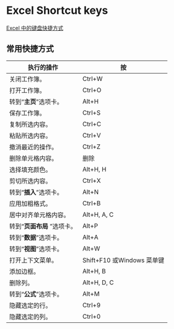 # Excel Shortcut keys

[Excel 中的键盘快捷方式](https://support.microsoft.com/zh-cn/office/excel-中的键盘快捷方式-1798d9d5-842a-42b8-9c99-9b7213f0040f)

## 常用快捷方式

| 执行的操作                  | 按                         |
| --------------------------- | -------------------------- |
| 关闭工作簿。                | Ctrl+W                     |
| 打开工作簿。                | Ctrl+O                     |
| 转到“**主页**”选项卡。      | Alt+H                      |
| 保存工作簿。                | Ctrl+S                     |
| 复制所选内容。              | Ctrl+C                     |
| 粘贴所选内容。              | Ctrl+V                     |
| 撤消最近的操作。            | Ctrl+Z                     |
| 删除单元格内容。            | 删除                       |
| 选择填充颜色。              | Alt+H, H                   |
| 剪切所选内容。              | Ctrl+X                     |
| 转到“**插入**”选项卡。      | Alt+N                      |
| 应用加粗格式。              | Ctrl+B                     |
| 居中对齐单元格内容。        | Alt+H, A, C                |
| 转到“**页面布局** ”选项卡。 | Alt+P                      |
| 转到“**数据**”选项卡。      | Alt+A                      |
| 转到“**视图**”选项卡。      | Alt+W                      |
| 打开上下文菜单。            | Shift+F10 或Windows 菜单键 |
| 添加边框。                  | Alt+H, B                   |
| 删除列。                    | Alt+H, D, C                |
| 转到“**公式**”选项卡。      | Alt+M                      |
| 隐藏选定的行。              | Ctrl+9                     |
| 隐藏选定的列。              | Ctrl+0                     |

